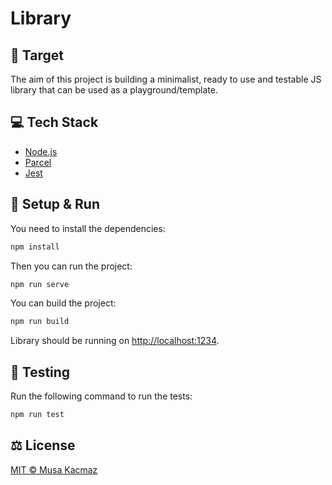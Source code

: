 # Library

## 🎯 Target

The aim of this project is building a minimalist, ready to use and testable JS library that can be used as a playground/template.

## 💻 Tech Stack

- [Node.js](https://nodejs.org/)
- [Parcel](https://parceljs.org/)
- [Jest](https://jestjs.io/)

## 🚀 Setup & Run

You need to install the dependencies:

```bash
npm install
```

Then you can run the project:

```bash
npm run serve
```

You can build the project:

```bash
npm run build
```

Library should be running on [http://localhost:1234](http://localhost:1234).

## 🧪 Testing

Run the following command to run the tests:

```bash
npm run test
```

## ⚖️ License

[MIT © Musa Kacmaz](https://musakacmaz.mit-license.org)
